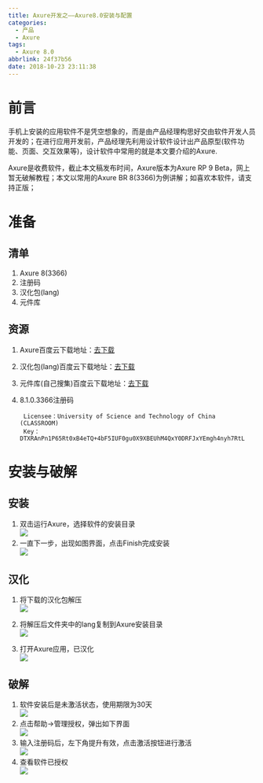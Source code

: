 ```yaml
---
title: Axure开发之——Axure8.0安装与配置
categories:
  - 产品
  - Axure
tags:
  - Axure 8.0
abbrlink: 24f37b56
date: 2018-10-23 23:11:38
---
```


# 前言
手机上安装的应用软件不是凭空想象的，而是由产品经理构思好交由软件开发人员开发的；在进行应用开发前，产品经理先利用设计软件设计出产品原型(软件功能、页面、交互效果等)，设计软件中常用的就是本文要介绍的Axure.    

Axure是收费软件，截止本文稿发布时间，Axure版本为Axure RP 9 Beta，网上暂无破解教程；本文以常用的Axure BR 8(3366)为例讲解；如喜欢本软件，请支持正版；      


<!--more-->

# 准备
## 清单  

1. Axure 8(3366)
2. 注册码
3. 汉化包(lang)
4. 元件库  

## 资源
1. Axure百度云下载地址：[去下载][1]
2. 汉化包(lang)百度云下载地址：[去下载][2]
3. 元件库(自己搜集)百度云下载地址：[去下载][3] 
4. 8.1.0.3366注册码     
	
		Licensee：University of Science and Technology of China (CLASSROOM)
		Key：DTXRAnPn1P65Rt0xB4eTQ+4bF5IUF0gu0X9XBEUhM4QxY0DRFJxYEmgh4nyh7RtL   




# 安装与破解
## 安装        

1. 双击运行Axure，选择软件的安装目录    
	![][4]    
2. 一直下一步，出现如图界面，点击Finish完成安装    
	![][5]  
	
## 汉化  
1. 将下载的汉化包解压    
	![][6]  

2. 将解压后文件夹中的lang复制到Axure安装目录   
	![][7]  
3. 打开Axure应用，已汉化     
	![][8]  

## 破解 
1. 软件安装后是未激活状态，使用期限为30天   
 	![][9]  
2. 点击帮助->管理授权，弹出如下界面   
	![][10]  
3. 输入注册码后，左下角提升有效，点击激活按钮进行激活  
	![][11]  
4. 查看软件已授权  
	![][12]




[1]: https://pan.baidu.com/s/1m-dUSfri5OZXa0lnUunNRg
[2]: https://pan.baidu.com/s/1w3uCoFBRvJTHw9ZDfFrPJQ
[3]: https://pan.baidu.com/s/1jOtlt_S1iGbWtIgYD8Y_oQ
[4]: https://cdn.jsdelivr.net/gh/PGzxc/CDN@master/blog-image/axure-install-dir.png
[5]: https://cdn.jsdelivr.net/gh/PGzxc/CDN@master/blog-image/axure-install-finish.png
[6]: https://cdn.jsdelivr.net/gh/PGzxc/CDN@master/blog-image/axure-language-unzip.png
[7]: https://cdn.jsdelivr.net/gh/PGzxc/CDN@master/blog-image/axure-lang-move.png
[8]: https://cdn.jsdelivr.net/gh/PGzxc/CDN@master/blog-image/axure-lang-already.png
[9]: https://cdn.jsdelivr.net/gh/PGzxc/CDN@master/blog-image/axure-not-grant.png
[10]: https://cdn.jsdelivr.net/gh/PGzxc/CDN@master/blog-image/axure-manager-grant.png
[11]: https://cdn.jsdelivr.net/gh/PGzxc/CDN@master/blog-image/axure-manager-grant-commit.png
[12]: https://cdn.jsdelivr.net/gh/PGzxc/CDN@master/blog-image/axure-grant-has.png




